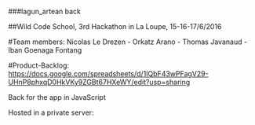###lagun_artean back

##Wild Code School, 3rd Hackathon in La Loupe, 15-16-17/6/2016

#Team members: 
Nicolas Le Drezen - Orkatz Arano - Thomas Javanaud - Iban Goenaga Fontang

#Product-Backlog: 
https://docs.google.com/spreadsheets/d/1IQbF43wPFagV29-UHnP8phxqD0HkVKy9ZGBt67HXeWY/edit?usp=sharing

Back for the app in JavaScript

Hosted in a private server:

